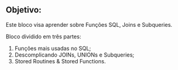 ## Objetivo:

<p>Este bloco visa aprender sobre Funções SQL, Joins e Subqueries.</p>

<p>Bloco dividido em três partes:</p>
<ol>
  <li>Funções mais usadas no SQL;</li>
  <li>Descomplicando JOINs, UNIONs e Subqueries;</li>
  <li>Stored Routines & Stored Functions.</li>
</ol>
